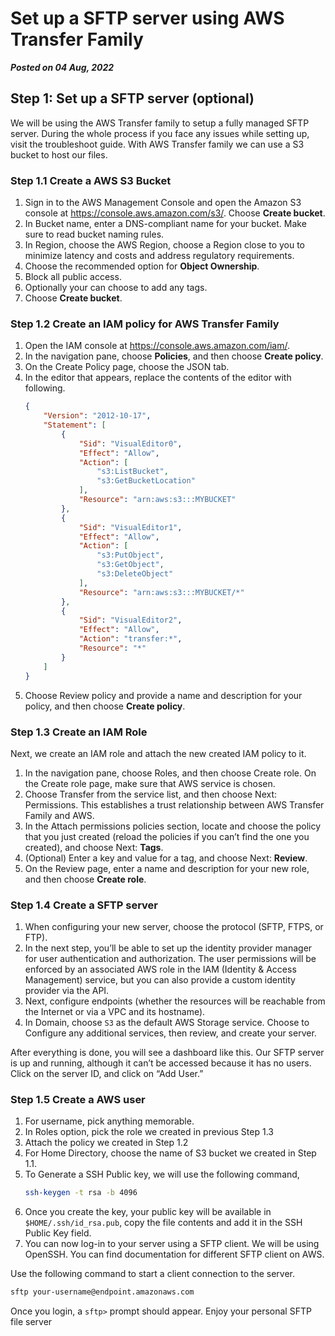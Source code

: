 # Set up a SFTP server using AWS Transfer Family
**_Posted on 04 Aug, 2022_**


## Step 1: Set up a SFTP server (optional)

We will be using the AWS Transfer family to setup a fully managed SFTP server. During the whole process if you face any issues while setting up, visit the troubleshoot guide. With AWS Transfer family we can use a S3 bucket to host our files.

### Step 1.1 Create a AWS S3 Bucket

1. Sign in to the AWS Management Console and open the Amazon S3 console at https://console.aws.amazon.com/s3/. Choose **Create bucket**.
2. In Bucket name, enter a DNS-compliant name for your bucket. Make sure to read bucket naming rules.
3. In Region, choose the AWS Region, choose a Region close to you to minimize latency and costs and address regulatory requirements.
4. Choose the recommended option for **Object Ownership**.
5. Block all public access.
6. Optionally your can choose to add any tags.
7. Choose **Create bucket**.

### Step 1.2 Create an IAM policy for AWS Transfer Family

1. Open the IAM console at https://console.aws.amazon.com/iam/.
2. In the navigation pane, choose **Policies**, and then choose **Create policy**.
3. On the Create Policy page, choose the JSON tab.
4. In the editor that appears, replace the contents of the editor with following.
   ```json
   {
       "Version": "2012-10-17",
       "Statement": [
           {
               "Sid": "VisualEditor0",
               "Effect": "Allow",
               "Action": [
                   "s3:ListBucket",
                   "s3:GetBucketLocation"
               ],
               "Resource": "arn:aws:s3:::MYBUCKET"
           },
           {
               "Sid": "VisualEditor1",
               "Effect": "Allow",
               "Action": [
                   "s3:PutObject",
                   "s3:GetObject",
                   "s3:DeleteObject"
               ],
               "Resource": "arn:aws:s3:::MYBUCKET/*"
           },
           {
               "Sid": "VisualEditor2",
               "Effect": "Allow",
               "Action": "transfer:*",
               "Resource": "*"
           }
       ]
   }
   ```
5. Choose Review policy and provide a name and description for your policy, and then choose **Create policy**.


### Step 1.3 Create an IAM Role

Next, we create an IAM role and attach the new created IAM policy to it.

1. In the navigation pane, choose Roles, and then choose Create role. On the Create role page, make sure that AWS service is chosen.
2. Choose Transfer from the service list, and then choose Next: Permissions. This establishes a trust relationship between AWS Transfer Family and AWS.
3. In the Attach permissions policies section, locate and choose the policy that you just created (reload the policies if you can’t find the one you created), and choose Next: **Tags**.
4. (Optional) Enter a key and value for a tag, and choose Next: **Review**.
5. On the Review page, enter a name and description for your new role, and then choose **Create role**.


### Step 1.4 Create a SFTP server

1. When configuring your new server, choose the protocol (SFTP, FTPS, or FTP).
2. In the next step, you’ll be able to set up the identity provider manager for user authentication and authorization. The user permissions will be enforced by an associated AWS role in the IAM (Identity & Access Management) service, but you can also provide a custom identity provider via the API.
3. Next, configure endpoints (whether the resources will be reachable from the Internet or via a VPC and its hostname).
4. In Domain, choose `S3` as the default AWS Storage service. Choose to Configure any additional services, then review, and create your server.


After everything is done, you will see a dashboard like this. Our SFTP server is up and running, although it can’t be accessed because it has no users. Click on the server ID, and click on “Add User.”

### Step 1.5 Create a AWS user

1. For username, pick anything memorable.
2. In Roles option, pick the role we created in previous Step 1.3
3. Attach the policy we created in Step 1.2
4. For Home Directory, choose the name of S3 bucket we created in Step 1.1.
5. To Generate a SSH Public key, we will use the following command,
   ```bash
   ssh-keygen -t rsa -b 4096
   ```
6. Once you create the key, your public key will be available in `$HOME/.ssh/id_rsa.pub`, copy the file contents and add it in the SSH Public Key field.
7. You can now log-in to your server using a SFTP client. We will be using OpenSSH. You can find documentation for different SFTP client on AWS.


Use the following command to start a client connection to the server.

```bash
sftp your-username@endpoint.amazonaws.com
```

Once you login, a `sftp>` prompt should appear. Enjoy your personal SFTP file server
